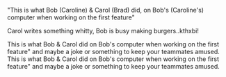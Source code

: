 "This is what Bob (Caroline) & Carol (Brad) did, on Bob's (Caroline's) computer when working on the first feature" 

Carol writes something whitty, Bob is busy making burgers..kthxbi!
 

This is what Bob & Carol did on Bob's computer when working on the first feature" and maybe a joke or something to keep your teammates amused.
This is what Bob & Carol did on Bob's computer when working on the first feature" and maybe a joke or something to keep your teammates amused.

